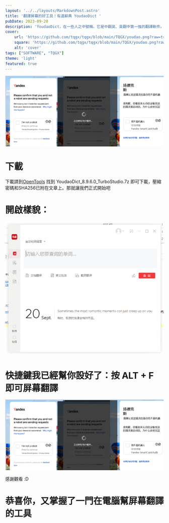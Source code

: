 ```yaml
---
layout: '../../layouts/MarkdownPost.astro'
title: '翻譯屏幕的好工具！有道辭典 YoudaoDict '
pubDate: 2023-09-20
description: 'YoudaoDict，在一些人之中號稱，它是中翻英、英翻中第一強的翻譯軟件。於是我就接觸了它，發現有屏幕翻譯的功能，當然要來推廣囉....'
cover:
    url: 'https://github.com/tqgx/tqgx/blob/main/TQGX/youdao.png?raw=true'
    square: 'https://github.com/tqgx/tqgx/blob/main/TQGX/youdao.png?raw=true'
    alt: 'cover'
tags: ["SOFTWARE", "TQGX"] 
theme: 'light'
featured: true
---
```

![|wide](https://github.com/tqgx/tqgx/blob/main/TQGX/youdao.png?raw=true)
# 下載
下載請到[OpenTools](https://github.com/tqgx/OpenTools/releases/tag/Windows7) 找到 YoudaoDict_8.9.6.0_TurboStudio.7z 即可下載，壓縮密碼和SHA256已附在文章上。那就讓我們正式開始吧

# 開啟樣貌：
![|inline](https://github.com/tqgx/tqgx/blob/main/TQGX/youdao1.png?raw=true)

# 快捷鍵我已經幫你設好了：按 ALT + F 即可屏幕翻譯

![|inline](https://github.com/tqgx/tqgx/blob/main/TQGX/youdao.png?raw=true)

感謝觀看 :D

#
# 恭喜你，又掌握了一門在電腦幫屏幕翻譯的工具